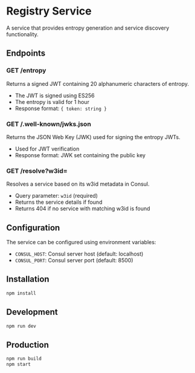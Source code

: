 # Registry Service

A service that provides entropy generation and service discovery functionality.

## Endpoints

### GET /entropy

Returns a signed JWT containing 20 alphanumeric characters of entropy.

- The JWT is signed using ES256
- The entropy is valid for 1 hour
- Response format: `{ token: string }`

### GET /.well-known/jwks.json

Returns the JSON Web Key (JWK) used for signing the entropy JWTs.

- Used for JWT verification
- Response format: JWK set containing the public key

### GET /resolve?w3id=<w3id>

Resolves a service based on its w3id metadata in Consul.

- Query parameter: `w3id` (required)
- Returns the service details if found
- Returns 404 if no service with matching w3id is found

## Configuration

The service can be configured using environment variables:

- `CONSUL_HOST`: Consul server host (default: localhost)
- `CONSUL_PORT`: Consul server port (default: 8500)

## Installation

```bash
npm install
```

## Development

```bash
npm run dev
```

## Production

```bash
npm run build
npm start
```
